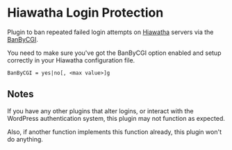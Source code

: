# Hiawatha Login Protection

Plugin to ban repeated failed login attempts on [Hiawatha](https://www.hiawatha-webserver.org/) servers via the [BanByCGI](https://www.hiawatha-webserver.org/manpages/hiawatha). 

You need to make sure you've got the BanByCGI option enabled and setup correctly in your Hiawatha configuration file.

    BanByCGI = yes|no[, <max value>]g
    
## Notes

If you have any other plugins that alter logins, or interact with the WordPress authentication system, this plugin may not function as expected.

Also, if another function implements this function already, this plugin won't do anything.